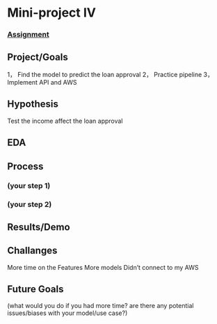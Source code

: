 # Mini-project IV

### [Assignment](assignment.md)

## Project/Goals
1， Find the model to predict the loan approval
2， Practice pipeline 
3， Implement API and AWS 


## Hypothesis
Test the income affect the loan approval 

## EDA 


## Process


### (your step 1)
### (your step 2)

## Results/Demo


## Challanges 
More time on the Features 
More models 
Didn’t connect to my AWS


## Future Goals
(what would you do if you had more time? are there any potential issues/biases with your model/use case?)